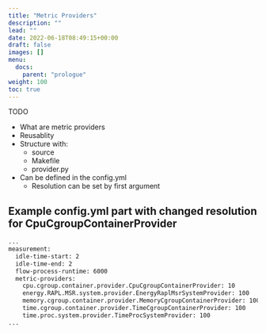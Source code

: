 ```yaml
---
title: "Metric Providers"
description: ""
lead: ""
date: 2022-06-18T08:49:15+00:00
draft: false
images: []
menu:
  docs:
    parent: "prologue"
weight: 100
toc: true
---
```


TODO
- What are metric providers
- Reusablity
- Structure with:
    + source
    + Makefile
    + provider.py
- Can be defined in the config.yml
    + Resolution can be set by first argument


## Example config.yml part with changed resolution for CpuCgroupContainerProvider
```bash
...
measurement:
  idle-time-start: 2
  idle-time-end: 2
  flow-process-runtime: 6000
  metric-providers:
    cpu.cgroup.container.provider.CpuCgroupContainerProvider: 10
    energy.RAPL.MSR.system.provider.EnergyRaplMsrSystemProvider: 100
    memory.cgroup.container.provider.MemoryCgroupContainerProvider: 100
    time.cgroup.container.provider.TimeCgroupContainerProvider: 100
    time.proc.system.provider.TimeProcSystemProvider: 100
...
```
    
